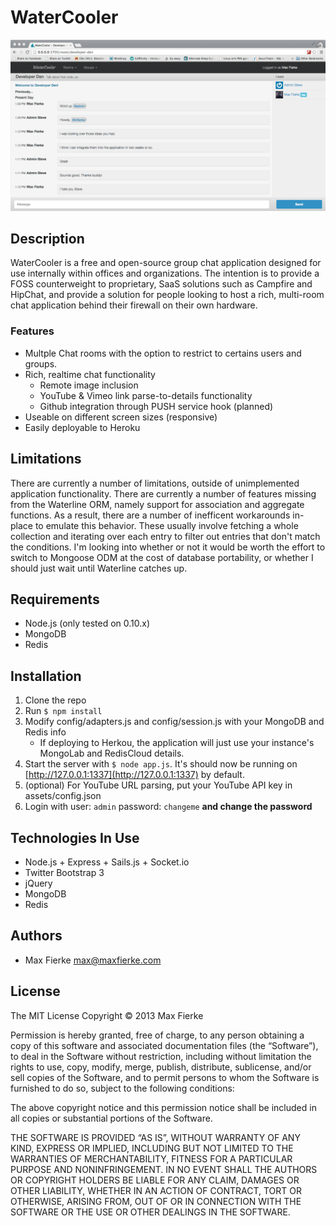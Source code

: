 # WaterCooler
![WaterCooler in action!](screenshots/watercooler_maxhatesadminsteve.png)
## Description
WaterCooler is a free and open-source group chat application designed for use internally within offices and organizations. The intention is to provide a FOSS counterweight to proprietary, SaaS solutions such as Campfire and HipChat, and provide a solution for people looking to host a rich, multi-room chat application behind their firewall on their own hardware.

### Features
* Multple Chat rooms with the option to restrict to certains users and groups.
* Rich, realtime chat functionality
    * Remote image inclusion
    * YouTube & Vimeo link parse-to-details functionality
    * Github integration through PUSH service hook (planned)
* Useable on different screen sizes (responsive)
* Easily deployable to Heroku

## Limitations
There are currently a number of limitations, outside of unimplemented application functionality. There are currently a number of features missing from the Waterline ORM, namely support for association and aggregate functions. As a result, there are a number of inefficent workarounds in-place to emulate this behavior. These usually involve fetching a whole collection and iterating over each entry to filter out entries that don't match the conditions. I'm looking into whether or not it would be worth the effort to switch to Mongoose ODM at the cost of database portability, or whether I should just wait until Waterline catches up.

## Requirements
* Node.js (only tested on 0.10.x)
* MongoDB
* Redis

## Installation
1. Clone the repo
2. Run `$ npm install`
3. Modify config/adapters.js and config/session.js with your MongoDB and Redis info
    * If deploying to Herkou, the application will just use your instance's MongoLab and RedisCloud details.
4. Start the server with `$ node app.js`. It's should now be running on [http://127.0.0.1:1337](http://127.0.0.1:1337) by default.
5. (optional) For YouTube URL parsing, put your YouTube API key in assets/config.json
6. Login with user: `admin` password: `changeme` **and change the password**

## Technologies In Use
* Node.js + Express + Sails.js + Socket.io
* Twitter Bootstrap 3
* jQuery
* MongoDB
* Redis

## Authors
* Max Fierke <max@maxfierke.com>

## License
The MIT License
Copyright © 2013 Max Fierke

Permission is hereby granted, free of charge, to any person obtaining a copy of this software and associated documentation files (the “Software”), to deal in the Software without restriction, including without limitation the rights to use, copy, modify, merge, publish, distribute, sublicense, and/or sell copies of the Software, and to permit persons to whom the Software is furnished to do so, subject to the following conditions:

The above copyright notice and this permission notice shall be included in all copies or substantial portions of the Software.

THE SOFTWARE IS PROVIDED “AS IS”, WITHOUT WARRANTY OF ANY KIND, EXPRESS OR IMPLIED, INCLUDING BUT NOT LIMITED TO THE WARRANTIES OF MERCHANTABILITY, FITNESS FOR A PARTICULAR PURPOSE AND NONINFRINGEMENT. IN NO EVENT SHALL THE AUTHORS OR COPYRIGHT HOLDERS BE LIABLE FOR ANY CLAIM, DAMAGES OR OTHER LIABILITY, WHETHER IN AN ACTION OF CONTRACT, TORT OR OTHERWISE, ARISING FROM, OUT OF OR IN CONNECTION WITH THE SOFTWARE OR THE USE OR OTHER DEALINGS IN THE SOFTWARE.
